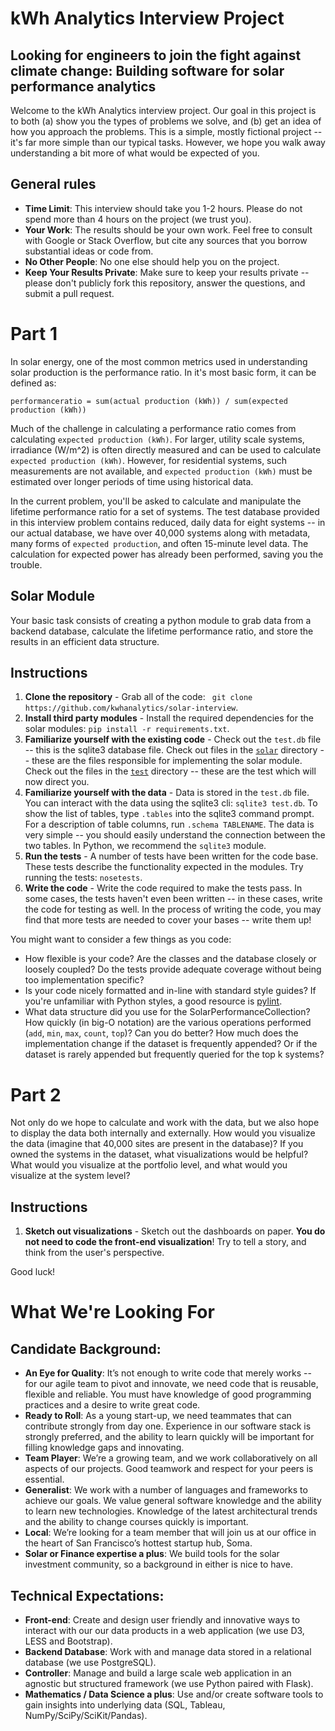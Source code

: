 #  kWh Analytics Interview Project
## Looking for engineers to join the fight against climate change: Building software for solar performance analytics

Welcome to the kWh Analytics interview project. Our goal in this project is to both (a) show you the types of problems we solve, and (b) get an idea of how you approach the problems. This is a simple, mostly fictional project -- it's far more simple than our typical tasks. However, we hope you walk away understanding a bit more of what would be expected of you.

## General rules

-  **Time Limit**: This interview should take you 1-2 hours. Please do not spend more than 4 hours on the project (we trust you). 
-  **Your Work**: The results should be your own work. Feel free to consult with Google or Stack Overflow, but cite any sources that you borrow substantial ideas or code from.
-  **No Other People**: No one else should help you on the project.
-  **Keep Your Results Private**: Make sure to keep your results private -- please don't publicly fork this repository, answer the questions, and submit a pull request.

# Part 1

In solar energy, one of the most common metrics used in understanding solar production is the performance ratio. In it's most basic form, it can be defined as:

```
performanceratio = sum(actual production (kWh)) / sum(expected production (kWh))
```

Much of the challenge in calculating a performance ratio comes from calculating `expected production (kWh)`. For larger, utility scale systems, irradiance (W/m^2) is often directly measured and can be used to calculate `expected production (kWh)`. However, for residential systems, such measurements are not available, and `expected production (kWh)` must be estimated over longer periods of time using historical data.

In the current problem, you'll be asked to calculate and manipulate the lifetime performance ratio for a set of systems. The test database provided in this interview problem contains reduced, daily data for eight systems -- in our actual database, we have over 40,000 systems along with metadata, many forms of `expected production`, and often 15-minute level data. The calculation for expected power has already been performed, saving you the trouble.

## Solar Module

Your basic task consists of creating a python module to grab data from a backend database, calculate the lifetime performance ratio, and store the results in an efficient data structure.


## Instructions

1.  **Clone the repository** - Grab all of the code: ` git clone https://github.com/kwhanalytics/solar-interview`.
2.  **Install third party modules** - Install the required dependencies for the solar modules: `pip install -r requirements.txt`.
3.  **Familiarize yourself with the existing code** - Check out the `test.db` file -- this is the sqlite3 database file. Check out files in the [`solar`](https://github.com/kwhanalytics/solar-interview/tree/master/solar) directory -- these are the files responsible for implementing the solar module. Check out the files in the [`test`](https://github.com/kwhanalytics/solar-interview/tree/master/test) directory -- these are the test which will now direct you.
4.  **Familiarize yourself with the data** - Data is stored in the `test.db` file. You can interact with the data using the sqlite3 cli: `sqlite3 test.db`. To show the list of tables, type `.tables` into the sqlite3 command prompt. For a description of table columns, run `.schema TABLENAME`. The data is very simple -- you should easily understand the connection between the two tables. In Python, we recommend the `sqlite3` module.
5.  **Run the tests** - A number of tests have been written for the code base. These tests describe the functionality expected in the modules. Try running the tests: `nosetests`.
6.  **Write the code** - Write the code required to make the tests pass. In some cases, the tests haven't even been written -- in these cases, write the code for testing as well. In the process of writing the code, you may find that more tests are needed to cover your bases -- write them up!

You might want to consider a few things as you code:

-  How flexible is your code? Are the classes and the database closely or loosely coupled? Do the tests provide adequate coverage without being too implementation specific?
-  Is your code nicely formatted and in-line with standard style guides? If you're unfamiliar with Python styles, a good resource is [pylint](http://www.pylint.org/).
-  What data structure did you use for the SolarPerformanceCollection? How quickly (in big-O notation) are the various operations performed (`add`, `min`, `max`, `count`, `top`)? Can you do better? How much does the implementation change if the dataset is frequently appended? Or if the dataset is rarely appended but frequently queried for the top k systems?

# Part 2

Not only do we hope to calculate and work with the data, but we also hope to display the data both internally and externally. How would you visualize the data (imagine that 40,000 sites are present in the database)? If you owned the systems in the dataset, what visualizations would be helpful? What would you visualize at the portfolio level, and what would you visualize at the system level?

## Instructions

1) **Sketch out visualizations** - Sketch out the dashboards on paper. __You do not need to code the front-end visualization__! Try to tell a story, and think from the user's perspective.


Good luck!

# What We're Looking For

## Candidate Background:

-  **An Eye for Quality**: It’s not enough to write code that merely works -- for our agile team to pivot and innovate, we need code that is reusable, flexible and reliable. You must have knowledge of good programming practices and a desire to write great code.
-  **Ready to Roll**: As a young start-up, we need teammates that can contribute strongly from day one. Experience in our software stack is strongly preferred, and the ability to learn quickly will be important for filling knowledge gaps and innovating. 
-  **Team Player**: We’re a growing team, and we work collaboratively on all aspects of our projects. Good teamwork and respect for your peers is essential. 
-  **Generalist**: We work with a number of languages and frameworks to achieve our goals. We value general software knowledge and the ability to learn new technologies. Knowledge of the latest architectural trends and the ability to change courses quickly is important.
-  **Local**: We’re looking for a team member that will join us at our office in the heart of San Francisco’s hottest startup hub, Soma. 
-  **Solar or Finance expertise a plus**: We build tools for the solar investment community, so a background in either is nice to have.

## Technical Expectations:

-  **Front-end**: Create and design user friendly and innovative ways to interact with our our data products in a web application (we use D3, LESS and Bootstrap).
-  **Backend Database**: Work with and manage data stored in a relational database (we use PostgreSQL).
-  **Controller**: Manage and build a large scale web application in an agnostic but structured framework (we use Python paired with Flask).
-  **Mathematics / Data Science a plus**: Use and/or create software tools to gain insights into underlying data (SQL, Tableau, NumPy/SciPy/SciKit/Pandas).

